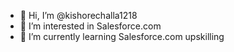 - 👋 Hi, I’m @kishorechalla1218
- 👀 I’m interested in Salesforce.com
- 🌱 I’m currently learning Salesforce.com upskilling

<!---
kishorechalla1218/kishorechalla1218 is a ✨ special ✨ repository because its `README.md` (this file) appears on your GitHub profile.
You can click the Preview link to take a look at your changes.
--->
